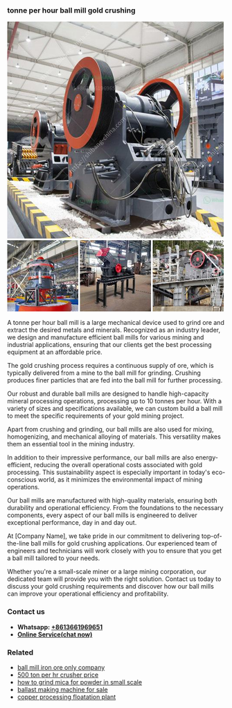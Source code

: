 <h3>tonne per hour ball mill gold crushing</h3><img src='1708408725.jpg' alt=''><p>A tonne per hour ball mill is a large mechanical device used to grind ore and extract the desired metals and minerals. Recognized as an industry leader, we design and manufacture efficient ball mills for various mining and industrial applications, ensuring that our clients get the best processing equipment at an affordable price.</p><p>The gold crushing process requires a continuous supply of ore, which is typically delivered from a mine to the ball mill for grinding. Crushing produces finer particles that are fed into the ball mill for further processing.</p><p>Our robust and durable ball mills are designed to handle high-capacity mineral processing operations, processing up to 10 tonnes per hour. With a variety of sizes and specifications available, we can custom build a ball mill to meet the specific requirements of your gold mining project.</p><p>Apart from crushing and grinding, our ball mills are also used for mixing, homogenizing, and mechanical alloying of materials. This versatility makes them an essential tool in the mining industry.</p><p>In addition to their impressive performance, our ball mills are also energy-efficient, reducing the overall operational costs associated with gold processing. This sustainability aspect is especially important in today's eco-conscious world, as it minimizes the environmental impact of mining operations.</p><p>Our ball mills are manufactured with high-quality materials, ensuring both durability and operational efficiency. From the foundations to the necessary components, every aspect of our ball mills is engineered to deliver exceptional performance, day in and day out.</p><p>At [Company Name], we take pride in our commitment to delivering top-of-the-line ball mills for gold crushing applications. Our experienced team of engineers and technicians will work closely with you to ensure that you get a ball mill tailored to your needs.</p><p>Whether you're a small-scale miner or a large mining corporation, our dedicated team will provide you with the right solution. Contact us today to discuss your gold crushing requirements and discover how our ball mills can improve your operational efficiency and profitability.</p><h3>Contact us</h3><ul><li><strong>Whatsapp:&nbsp;<a href="https://wa.me/8613661969651">+8613661969651</a></strong></li><li><a href="https://swt.shibang-china.com/?git&amp;zhl&amp;tonne per hour ball mill gold crushing"><strong>Online Service(chat now)</strong></a></li></ul><h3>Related</h3><ul><li><a href='ball mill iron ore only company.md'>ball mill iron ore only company</a></li><li><a href='500 ton per hr crusher price.md'>500 ton per hr crusher price</a></li><li><a href='how to grind mica for powder in small scale.md'>how to grind mica for powder in small scale</a></li><li><a href='ballast making machine for sale.md'>ballast making machine for sale</a></li><li><a href='copper processing floatation plant.md'>copper processing floatation plant</a></li></ul>